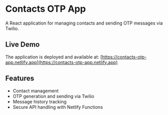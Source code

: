 # Contacts OTP App

A React application for managing contacts and sending OTP messages via Twilio.

## Live Demo

The application is deployed and available at: [https://contacts-otp-app.netlify.app](https://contacts-otp-app.netlify.app)

## Features

- Contact management
- OTP generation and sending via Twilio
- Message history tracking
- Secure API handling with Netlify Functions
